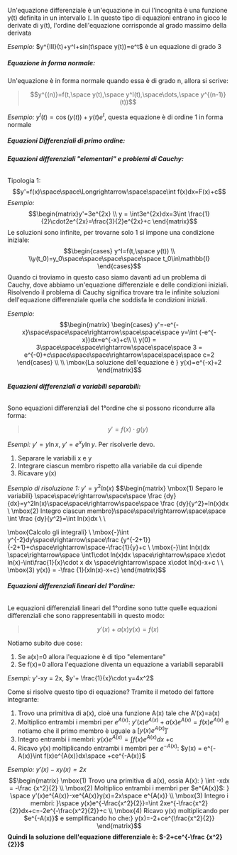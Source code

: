    Un'equazione differenziale è un'equazione in cui l'incognita è una funzione y(t) definita in un intervallo $\mathbb{I}$. In questo tipo di equazioni entrano in gioco le derivate di y(t), l'ordine dell'equazione corrisponde al grado massimo della derivata

*Esempio:* $y^{III}(t)+y^I+sin(t\space y(t))=e^t$ è un equazione di grado 3

##### **Equazione in forma normale:**
Un'equazione è in forma normale quando essa è di grado n, allora si scrive:

>$$y^{(n)}=f(t,\space y(t),\space y^I(t),\space\dots,\space y^{(n-1)}(t))$$

*Esempio:* $y^I(t)=\cos(y(t))+y(t)e^t$, questa equazione è di ordine 1 in forma normale

##### **Equazioni Differenziali di primo ordine:**

###### **Equazioni differenziali "elementari" e problemi di Cauchy:**

Tipologia 1: $$y'=f(x)\space\space\Longrightarrow\space\space\int f(x)dx=F(x)+c$$
*Esempio:*$$\begin{matrix}y'=3e^{2x} \\
y = \int3e^{2x}dx=3\int \frac{1}{2}\cdot2e^{2x}=\frac{3}{2}e^{2x}+c
\end{matrix}$$
Le soluzioni sono infinite, per trovarne solo 1 si impone una condizione iniziale: 
$$\begin{cases}
y^I=f(t,\space y(t))  \\
 \\y(t_0)=y_0\space\space\space\space\space t_0\in\mathbb{I}
\end{cases}$$
Quando ci troviamo in questo caso siamo davanti ad un problema di Cauchy, dove abbiamo un'equazione differenziale e delle condizioni iniziali. Risolvendo il problema di Cauchy significa trovare tra le infinite soluzioni dell'equazione differenziale quella che soddisfa le condizioni iniziali.

*Esempio:*
$$\begin{matrix}
\begin{cases} y'=-e^{-x}\space\space\space\rightarrow\space\space\space y=\int (-e^{-x})dx=e^{-x}+c\\
 \\ y(0) = 3\space\space\space\rightarrow\space\space\space 3 = e^{-0}+c\space\space\space\rightarrow\space\space\space c=2
\end{cases} \\
 \\ \mbox{La soluzione dell'equazione è } y(x)=e^{-x}+2
\end{matrix}$$
###### **Equazioni differenziali a variabili separabili:**
Sono equazioni differenziali del 1°ordine che si possono ricondurre alla forma:

>$$y'=f(x)\cdot g(y)$$

*Esempi:* $y'=y\ln x$, $y'=e^xy\ln y$. Per risolverle devo.
1) Separare le variabili x e y
2) Integrare ciascun membro rispetto alla variabile da cui dipende
3) Ricavare y(x)

*Esempio di risoluzione 1:* $y'=y^2ln(x)$
$$\begin{matrix} 
\mbox{1) Separo le variabili} \space\space\rightarrow\space\space \frac {dy}{dx}=y^2ln(x)\space\space\rightarrow\space\space \frac {dy}{y^2}=ln(x)dx \\
\mbox{2) Integro ciascun membro}\space\space\rightarrow\space\space \int \frac {dy}{y^2}=\int ln(x)dx \\ \\

\mbox{Calcolo gli integrali} \\
\mbox{-}\int y^{-2}dy\space\rightarrow\space\frac {y^{-2+1}}{-2+1}+c\space\rightarrow\space-\frac{1}{y}+c \\
\mbox{-}\int ln(x)dx \space\rightarrow\space  \int1\cdot ln(x)dx \space\rightarrow\space x\cdot ln(x)-\int\frac{1}{x}\cdot x dx \space\rightarrow\space x\cdot ln(x)-x+c
 \\ \\
\mbox{3) y(x)} = -\frac {1}{xln(x)-x+c} 
\end{matrix}$$

###### **Equazioni differenziali lineari del 1°ordine:**
Le equazioni differenziali lineari del 1°ordine sono tutte quelle equazioni differenziali che sono rappresentabili in questo modo:

>$$y'(x)+a(x)y(x)=f(x)$$

Notiamo subito due cose:
1) Se a(x)=0 allora l'equazione è di tipo "elementare"
2) Se f(x)=0 allora l'equazione diventa un equazione a variabili separabili

*Esempi:* y'-xy = 2x, $y'+ \frac{1}{x}\cdot y=4x^2$

Come si risolve questo tipo di equazione? Tramite il metodo del fattore integrante:
1) Trovo una primitiva di a(x), cioè una funzione A(x) tale che A'(x)=a(x)
2) Moltiplico entrambi i membri per $e^{A(x)}$: $y'(x)e^{A(x)}+a(x)e^{A(x)}=f(x)e^{A(x)}$ e notiamo che il primo membro è uguale a $[y(x)e^{A(x)}]'$
3) Integro entrambi i membri: $y(x)e^{A(x)}=\int f(x)e^{A(x)}dx$ +c
4) Ricavo y(x) moltiplicando entrambi i membri per $e^{-A(x)}$: $y(x) = e^{-A(x)}\int f(x)e^{A(x)}dx\space +ce^{-A(x)}$

*Esempio: $y'(x)-xy(x)=2x$*
$$\begin{matrix} 
\mbox{1) Trovo una primitiva di a(x), ossia A(x): } \int -xdx = -\frac {x^2}{2} \\
\mbox{2) Moltiplico entrambi i membri per  $e^{A(x)}$: } \space y'(x)e^{A(x)}-xe^{A(x)}y(x)=2x\space e^{A(x)} \\
\mbox{3) Integro i membri: }\space y(x)e^{-\frac{x^2}{2}}=\int 2xe^{-\frac{x^2}{2}}dx+c=-2e^{-\frac{x^2}{2}}+c \\
\mbox{4) Ricavo y(x) moltiplicando per $e^{-A(x)}$ e semplificando ho che:} y(x)=-2+ce^{\frac{x^2}{2}} 
\end{matrix}$$
**Quindi la soluzione dell'equazione differenziale è: $-2+ce^{-\frac {x^2}{2}}$**

